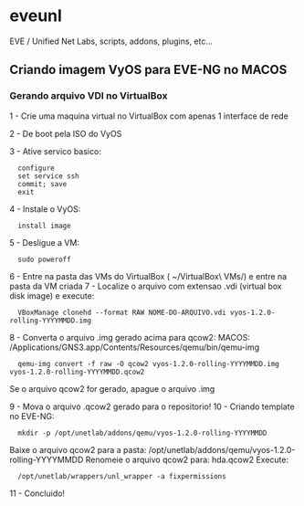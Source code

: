 # eveunl
EVE / Unified Net Labs, scripts, addons, plugins, etc...


## Criando imagem VyOS para EVE-NG no MACOS

###	Gerando arquivo VDI no VirtualBox

1 - Crie uma maquina virtual no VirtualBox com apenas 1 interface de rede

2 - De boot pela ISO do VyOS

3 - Ative servico basico:

```
  configure
  set service ssh
  commit; save
  exit
``` 

4 - Instale o VyOS:
``` 
  install image
``` 

5 - Desligue a VM:
``` 
  sudo poweroff
``` 

6 - Entre na pasta das VMs do VirtualBox ( ~/VirtualBox\ VMs/) e entre na pasta da VM criada
7 - Localize o arquivo com extensao .vdi (virtual box disk image) e execute:
``` 
  VBoxManage clonehd --format RAW NOME-DO-ARQUIVO.vdi vyos-1.2.0-rolling-YYYYMMDD.img
``` 

8 - Converta o arquivo .img gerado acima para qcow2:
  MACOS: /Applications/GNS3.app/Contents/Resources/qemu/bin/qemu-img 
``` 
  qemu-img convert -f raw -O qcow2 vyos-1.2.0-rolling-YYYYMMDD.img vyos-1.2.0-rolling-YYYYMMDD.qcow2
``` 
  Se o arquivo qcow2 for gerado, apague o arquivo .img

9 - Mova o arquivo .qcow2 gerado para o repositorio!
10 - Criando template no EVE-NG:
``` 
  mkdir -p /opt/unetlab/addons/qemu/vyos-1.2.0-rolling-YYYYMMDD
``` 

Baixe o arquivo qcow2 para a pasta: /opt/unetlab/addons/qemu/vyos-1.2.0-rolling-YYYYMMDD
Renomeie o arquivo qcow2 para: hda.qcow2
Execute:
``` 
  /opt/unetlab/wrappers/unl_wrapper -a fixpermissions
``` 

11 - Concluido!
